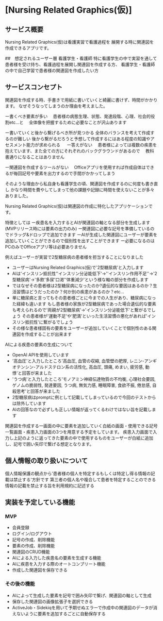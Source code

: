 
# [Nursing Related Graphics(仮)]

## サービス概要


Nursing Related Graphics(仮)は看護実習で看護過程を
展開する時に関連図を作成できるアプリです。

##　想定されるユーザー層
看護学生・看護師
特に看護学生の中で実習を通して患者様を受け持ち、看護過程を展開し関連図を作成する方、
看護学生・看護師の中で自己学習で患者様の関連図を作成したい方


## サービスコンセプト


関連図を作成する時、手書きで用紙に書いていくと綺麗に書けず、時間がかかります。
なぜそうなってしまうのか理由を考えました。

ー書くべき要素が多い
　患者様の病態生理、状態、発達段階、心理、社会的役割etc...と
　全体像を把握するために必要なことが沢山あります

ー書いていくと後から繋げるべき所が見つかる
  全体のバランスを考えて作成するのが難しい
  後から繋がるだろうと予想して作成するにはある程度の知識やアセスメント能力が求められる
　
ー答えがない
　患者様によっては複数の疾患を抱えています、また全ての方にそれぞれのバックグラウンドがあるので
　教科書通りになることはありません

ー関連図を作成するツールがない
　Officeアプリを使用すれば作成自体はできるが毎回記号や要素を出力するので手間がかかってしまう

そのような理由から私自身も看護学生の頃、関連図を作成するのに何度も書き直し
かなり時間を費やしてしまって他の課題や記録に時間を使えないことが多々ありました。

Nursing Related Graphics(仮)は関連図の作成に特化したアプリケーションです。

特徴としては
ー疾患名を入力するとAIが関連図の軸となる部分を生成します(MVPリリース時には要素の出力のみ)
ー関連図に必要な記号を準備しているのでドラッグ&ドロップで追加できます
ーAIが生成した関連図にユーザーが要素を追加していくことができるので個別性を出すことができます
ー必要になるのはPCのみでOfficeアプリ等は必要ありません

例えばユーザーが実習で2型糖尿病の患者様を担当することになりました
* ユーザーはNursing Related Graphics(仮)で'2型糖尿病'と入力します
* AIは'インスリン抵抗性''インスリン分泌能低下'→''インスリン作用不足''→'2型糖尿病'→'多飲'多尿'口渇''体重減少'という様な軸の部分を作成します
* ではなぜその患者様は2型糖尿病になったのか?遺伝的な要因はあるのか？生活習慣はどうだったのか？何か別の疾患があるのか？etc...
* 単に糖尿病と言ってもその患者様ごとに今までの人生があり、糖尿病になった経緯も違います
 もし患者様の家族が2型糖尿病であった場合遺伝的な要素も考えられるので'両親が2型糖尿病'→'インスリン分泌能低下'と繋がるでしょう
 その患者様が'運動不足'や'肥満'といった生活習慣の悪化があれば'インスリン抵抗性'に繋がるでしょう
* その様な患者様固有の要素をユーザーが追加していくことで個別性のある関連図を作成することが出来ます

 AIによる疾患の要素の生成について
* OpenAI APIを使用しています
* '高血圧'と入力したところ'高血圧, 血管の収縮, 血管壁の肥厚, レニン-アンギオテンシン-アルドステロン系の活性化, 高血圧, 頭痛, めまい, 疲労感, 動悸'と回答が来ました
* 'うつ病'と入力したところ'モノアミン神経伝達物質の不均衡, 心理社会要因, ゲノムの脆弱性, 発達要因, うつ病, 無気力感, 睡眠障害, 食欲不振, 倦怠感, 自殺思考'と回答が来ました
* 2型糖尿病はpromptに例として記載してしまっているので今回のテストからは除外しています
* AIの回答なので必ずしも正しい情報が返ってくるわけではない旨を記載します

関連図を作成する一画面の中に要素を追加していく白紙の画面・使用できる記号一覧画面・疾患入力画面の3つを用意する予定をしています。
疾患入力画面で入力し上記のように返ってきた要素の中で使用するものをユーザーが白紙に追加し、記号で囲い矢印で繋げる想定となります。


## 個人情報の取り扱いについて
個人情報保護の観点から'患者様の個人を特定するもしくは特定し得る情報の記載は禁止する'方針です
第三者の個人名や複合して患者を特定することのできる情報の記載を禁止する旨を利用規約に記述する


## 実装を予定している機能
### MVP
* 会員登録
* ログイン/ログアウト
* 記号の作成、削除機能
* 要素の作成、削除機能
* 関連図のCRUD機能
* AIによる入力した疾患名の要素を生成する機能
* AIに疾患を入力する際のオートコンプリート機能
* 作成した関連図を保存できる

### その後の機能
* AIによって生成した要素を記号で囲み矢印で繋げ、関連図の軸として生成
* 保存した関連図の画像拡張子を選択できる
* ActiveJob・Sidekiqを用いて予期せぬエラーで作成中の関連図のデータが消えないように要素を追加するごとに自動保存する
